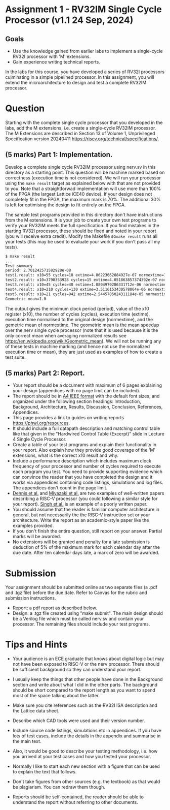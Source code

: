 # Assignment 1 - RV32IM Single Cycle Processor (v1.1 24 Sep, 2024)

## Goals
 *  Use the knowledge gained from earlier labs to implement a single-cycle RV32I processor with 'M' extensions.
 *  Gain experience writing technical reports.

In the labs for this course, you have developed a series of RV32I processors
culminating in a simple pipelined processor. In this assignment, you will extend the microarchitecture to design and test a complete RV32IM processor. 

# Question
Starting with the complete single cycle processor that you developed in the labs, add the M extensions, i.e. create a single-cycle RV32IM processor. The M Extensions are described in Section 13 of Volume 1, Unprivileged Specification version 20240411  <https://riscv.org/technical/specifications/>. 

## (5 marks) Part 1: Implementation.
Develop a complete single cycle RV32IM processor using nerv.sv in this directory as a starting point.
This question will be machine marked based on correctness (execution time is not considered). We will run your processor using the ```make result``` target as explained below with that are not provided to you. Note that a straightforwad implementation will use more than 100\% of the FPGA (the largest Lattice iCE40 device). If your design does not completely fit in the FPGA, the maximum mark is 70\%. The additional 30\% is left for optimising the design to fit entirely on the FPGA.

The sample test programs provided in this directory don't have instructions from the M extensions. It is your job to create your own test programs to verify your RV32IM meets the full specification. If you find mistakes in the starting RV32I processor, these should be fixed and noted in your report (you will receive extra credit). Modify the Makefile so```make result``` runs all your tests (this may be used to evaluate your work if you don't pass all my tests).
```bash
$ make result
...
Test summary
period: 2.701242571582928e-08
test1.result: x10=55 cycles=18 extime=4.86223662884927e-07 normextime=1.0
test2.result: x10=3790353928 cycles=15 extime=4.051863857374392e-07 normextime=1.0
test3.result: x10=45 cycles=40 extime=1.0804970286331712e-06 normextime=1.0
test4.result: x10=210 cycles=130 extime=3.5116153430578064e-06 normextime=1.0
test5.result: x10=21 cycles=942 extime=2.5445705024311184e-05 normextime=1.0
Geometric mean=1.0
```
The output gives the minimum clock period (period), value of the x10 register (x10), the number of cycles (cycles), execution time (extime), execution time normalised to the original design (normextime), and the gemetric mean of normextime. The geometric mean is the mean speedup over the nerv single
cycle processor (note that it is used because it
is the only correct mean when averaging normalized results see
<https://en.wikipedia.org/wiki/Geometric_mean>). We will not be running any of these tests in machine marking (and hence not use the normalized execution time or mean), they are just used as examples of how to create a test suite.

## (5 marks) Part 2: Report.
 * Your report should be a document with maximum of 6 pages explaining your design (appendices with no page limit can be included).
 *  The report should be in [A4 IEEE format](https://www.ieee.org/conferences/publishing/templates.html) with the default font sizes, and organized under the following section headings: Introduction, Background, Architecture, Results, Discussion, Conclusion, References, Appendices.
 * This page provides a link to guides on writing reports <https://phwl.org/resources>.
 * It should include a full datapath description and matching control table like that given in the "Hardwired Control Table (Excerpt)" slide in Lecture 4 Single Cycle Processor.
 * Create a table of your test programs and explain their functionality in your report. Also explain how they provide good coverage of the 'M' extensions, what is the correct x10 result and why.
 *  Include a performance description which includes maximum clock frequency of your processor and number of cycles required to execute each program you test. You need to provide supporting evidence which can convince the reader that you have completed the design and it works via appendices containing code listings, simulations and log files. The appendices don't count in the page limit. 
 *  [Dennis et al.](https://ieeexplore.ieee.org/abstract/document/8303926) and [Miyazaki et al.](https://arxiv.org/abs/2002.03568) are two examples of well-written papers describing a RISC-V processor (you could following a similar style for your report). [Singh et al.](https://ieeexplore.ieee.org/document/9250850) is an example of a poorly written paper.
 *  You should assume that the reader is familiar computer architecture in general, but not necessarily the the RISC-V instruction set or your architecture. Write the report as an academic-style paper like the examples provided.
 *  If you don't finish the entire question, still report on your answer. Partial marks will be awarded.
 *  No extensions will be granted and penalty for a late submission is deduction of 5% of the maximum mark for each calendar day after the due date. After ten calendar days late, a mark of zero will be awarded.

# Submission 
Your assignment should be submitted online as two separate files (a .pdf and .tgz file) before the due date. Refer to Canvas for the rubric and submission instructions.
 * Report: a pdf report as described below.
 * Design: a .tgz file created using "make submit". The main design should be a Verilog file which must be called nerv.sv and contain your processor. The remaining files should include your test programs.

# Tips and Hints
*   Your audience is an ECE graduate that knows about digital logic but may not have been exposed to RISC-V or the nerv processor. There should be sufficient background so they can understand your report.

*   I usually keep the things that other people have done in the Background section and write about what I did in the other parts. The background should be short compared to the report length as you want to spend most of the space talking about the latter.

*   Make sure you cite references such as the RV32I ISA description and the Lattice data sheet.

*   Describe which CAD tools were used and their version number.

*   Include source code listings, simulations etc in appendices. If you have lots of test cases, include the details in the appendix and summarise in the main text.

*   Also, it would be good to describe your testing methodology, i.e. how you arrived at your test cases and how you tested your processor.

*   Normally I like to start each new section with a figure that can be used to explain the text that follows.

*   Don't take figures from other sources (e.g. the textbook) as that would be plagiarism. You can redraw them though.

*   Reports should be self-contained, the reader should be able to understand the report without referring to other documents.
